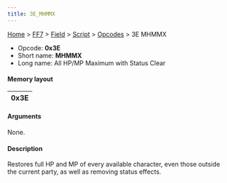 ```yaml
---
title: 3E_MHMMX
---
```


[Home](../../../../index.md) > [FF7](../../../../FF7.md) > [Field](../../../Field.md) > [Script](../../Script.md) > [Opcodes](../Opcodes.md) > 3E MHMMX

-   Opcode: **0x3E**
-   Short name: **MHMMX**
-   Long name: All HP/MP Maximum with Status Clear

#### Memory layout

| 0x3E |
|------|

#### Arguments

None.

#### Description

Restores full HP and MP of every available character, even those outside the current party, as well as removing status effects.
